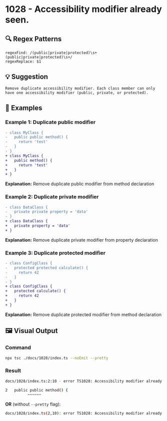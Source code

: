 # 1028 - Accessibility modifier already seen.

## 🔍 Regex Patterns
```regex
regexFind: /(public|private|protected)\s+(public|private|protected)\s+/
regexReplace: $1 
```

## 💡 Suggestion
```text
Remove duplicate accessibility modifier. Each class member can only have one accessibility modifier (public, private, or protected).
```

## 📝 Examples

### Example 1: Duplicate public modifier
```diff
- class MyClass {
-   public public method() {
-     return 'test'
-   }
- }
+ class MyClass {
+   public method() {
+     return 'test'
+   }
+ }
```

**Explanation:** Remove duplicate public modifier from method declaration

### Example 2: Duplicate private modifier
```diff
- class DataClass {
-   private private property = 'data'
- }
+ class DataClass {
+   private property = 'data'
+ }
```

**Explanation:** Remove duplicate private modifier from property declaration

### Example 3: Duplicate protected modifier
```diff
- class ConfigClass {
-   protected protected calculate() {
-     return 42
-   }
- }
+ class ConfigClass {
+   protected calculate() {
+     return 42
+   }
+ }
```

**Explanation:** Remove duplicate protected modifier from method declaration

## 🖼️ Visual Output
### Command
```bash
npx tsc ./docs/1028/index.ts --noEmit --pretty
```

### Result
```bash
docs/1028/index.ts:2:10 - error TS1028: Accessibility modifier already seen.

2   public public method() {
          ~~~~~~
```

**OR** (without `--pretty` flag):

```bash
docs/1028/index.ts(2,10): error TS1028: Accessibility modifier already seen.
```
